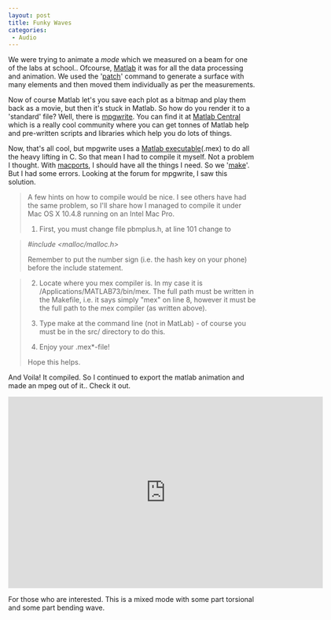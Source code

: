 ```yaml
---
layout: post
title: Funky Waves
categories:
 - Audio
---
```


We were trying to animate a _mode_ which we measured on a beam for one of the labs at school.. Ofcourse, [Matlab][0] it was for all the data processing and animation. We used the '[patch][1]' command to generate a surface with many elements and then moved them individually as per the measurements.

Now of course Matlab let's you save each plot as a bitmap and play them back as a movie, but then it's stuck in Matlab. So how do you render it to a 'standard' file? Well, there is [mpgwrite][2]. You can find it at [Matlab Central][3] which is a really cool community where you can get tonnes of Matlab help and pre-written scripts and libraries which help you do lots of things.

Now, that's all cool, but mpgwrite uses a [Matlab executable][4](.mex) to do all the heavy lifting in C. So that mean I had to compile it myself. Not a problem I thought. With [macports][5], I should have all the things I need. So we '[make][6]'. But I had some errors. Looking at the forum for mpgwrite, I saw this solution.

> A few hints on how to compile would be nice. I see others have had the same problem, so I'll share how I managed to compile it under Mac OS X 10.4.8 running on an Intel Mac Pro.
>
> 1) First, you must change file pbmplus.h, at line 101 change to
>

> _\#include <malloc/malloc.h\>_
>
> Remember to put the number sign (i.e. the hash key on your phone) before the include statement.
>

> 2) Locate where you mex compiler is. In my case it is /Applications/MATLAB73/bin/mex. The full path must be written in the Makefile, i.e. it says simply "mex" on line 8, however it must be the full path to the mex compiler (as written above).
>
> 3) Type make at the command line (not in MatLab) - of course you must be in the src/ directory to do this.
>
> 4) Enjoy your .mex\*-file!
>
> Hope this helps.
>

And Voila! It compiled. So I continued to export the matlab animation and made an mpeg out of it.. Check it out.

<iframe id="ytplayer" type="text/html" width="640" height="390" src="http://www.youtube.com/embed/R1hfdUpSXaU?&origin=http://chinpen.net/blog"  frameborder="0"/></iframe>

For those who are interested. This is a mixed mode with some part torsional and some part bending wave.


[0]: http://en.wikipedia.org/wiki/Matlab
[1]: http://www.mathworks.com/help/techdoc/ref/patch.html
[2]: http://www.mathworks.com/matlabcentral/fileexchange/309-mpgwrite
[3]: http://www.mathworks.com/matlabcentral/index.html
[4]: http://www.instructables.com/id/SEE8PONF8DOSUKF/
[5]: http://www.macports.org/
[6]: http://en.wikipedia.org/wiki/Make_%28software%29

